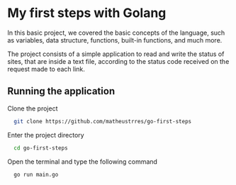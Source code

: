 # My first steps with Golang

In this basic project, we covered the basic concepts of the language, such as variables, data structure, functions, built-in functions, and much more.
 
The project consists of a simple application to read and write the status of sites, that are inside a text file, according to the status code received on the request made to each link.


## Running the application

Clone the project

```bash
  git clone https://github.com/matheustrres/go-first-steps
```

Enter the project directory

```bash
  cd go-first-steps
```

Open the terminal and type the following command

```bash
  go run main.go
```

